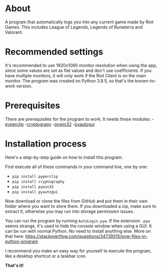 # About
A program that automatically logs you into any current game made by Riot Games. This includes League of Legends, Legends of Runeterra and Valorant.
# Recommended settings
It's recommended to use 1920x1080 monitor resolution when using the app, since some values are set as flat values and don't use coefficients.
If you have multiple monitors, it will only work if the Riot Client is on the main monitor.
The program was created on Python 3.8.5, so that's the known-to-work version.
# Prerequisites
There are prerequisites for the program to work. It needs these modules:
  -[pyperclip](https://pypi.org/project/pyperclip/)
  -[cryptograpy](https://pypi.org/project/cryptography/)
  -[pywin32](https://pypi.org/project/pywin32/)
  -[pyautogui](https://pypi.org/project/PyAutoGUI/)
# Installation process
Here's a step-by-step guide on how to install this program.

First execute all of these commands in your command line, one by one:
* `pip install pyperclip`
* `pip install cryptography`
* `pip install pywin32`
* `pip install pyautogui`

Now download or clone the files from GitHub and put them in their own folder where you want to store them.
If you downloaded a zip, make sure to extract it, otherwise you may run into storage permission issues.

You can run the program by running `AutoLogin.pyw`.
If the extension `.pyw` seems strange, it's used to hide the console window when using a GUI.
It can be run with normal Python. No need to install anything else.
More on that here: https://stackoverflow.com/questions/34739315/pyw-files-in-python-program

I recommend you make an easy way for yourself to execute the program, like a desktop shortcut or a taskbar icon.

**That's it!**
